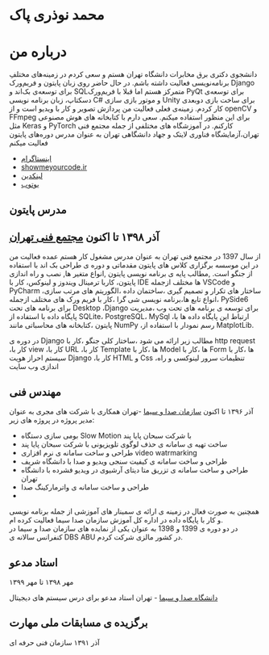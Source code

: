 <!--
### Hi there 👋


**MohammadNPak/MohammadNPak** is a ✨ _special_ ✨ repository because its `README.md` (this file) appears on your GitHub profile.

Here are some ideas to get you started:


- 🔭 I’m currently working on ...
- 🌱 I’m currently learning ...
- 👯 I’m looking to collaborate on ...
- 🤔 I’m looking for help with ...
- 💬 Ask me about ...
- 📫 How to reach me: ...
- 😄 Pronouns: ...
- ⚡ Fun fact: ...
-->

# محمد نوذری پاک

# درباره من


دانشجوی دکتری برق مخابرات دانشگاه تهران هستم و سعی کردم در زمینه‌های مختلفِ برنامه‌نویسی فعالیت داشته باشم. در حال حاضر روی زبان پایتون و فریم‌ورک Django برای توسعه‌ی بک‌اند و SQLمتمرکز هستم اما قبلا با فریم‌ورک PyQt برای توسعه‌ی دسکتاپ، زبان برنامه نویسی C# و موتور بازی سازی Unity برای ساخت بازی دوبعدی کار کردم. زمینه‌ی فعلی فعالیت من پردازش تصویر و کار با ویدیو است و از openCV و FFmpeg برای این منظور استفاده میکنم. سعی دارم با کتابخانه های هوش مصنوعی مثل Keras و PyTorch کارکنم. در آموزشگاه های مختلفی از جمله مجتمع فنی تهران،آزمایشگاه فناوری لایتک و جهاد دانشگاهی تهران به عنوان مدرس دوره‌های پایتون فعالیت میکنم 


- [اینستاگرام](https://www.instagram.com/showmeyourcode.ir)
- [showmeyourcode.ir](https://www.showmeyourcode.ir/)
- [لینکدین](https://www.linkedin.com/in/mohammad-nozari-pak-679659120)
- [یوتوب](https://youtube.com/channel/UC6VSQJXsM_Uv3eXJaVC2MTA)

## مدرس پایتون
##  آذر ۱۳۹۸ تا اکنون [مجتمع فنی تهران](http://enghelabmft.com)

از سال 1397 در مجتمع فنی تهران به عنوان مدرس مشغول کار هستم عمده فعالیت من در این موسسه برگزاری کلاس های پایتون مقدماتی و دوره ی طراحی بک اند با استفاده از جنگو است.
,مطالب پایه ی برنامه نویسی پایتون ,انواع متغیر ها, نصب و راه اندازی پایتون، کاربا ترمینال ویندوز و لینوکس، کار با IDE ها مختلف ازجمله VSCode و PyCharm
،ساختار های تکرار و تصمیم گیری
،ساختمان داده
،الگوریتم های مرتب سازی
،انواع تابع ها،برنامه نویسی شی گرا
،کار با فریم ورک های مختلف ازجمله PySide6 برای برنامه های تحت Desktop
،Django برای توسعه ی برنامه های تحت وب
،مدیریت پایگاه داده با استفاده از SQLite، PostgreSQL، MySql
،ارتباط این پایگاه داده ها با پایتون
،کتابخانه های محاسباتی مانند NumPy
،رسم نمودار با استفاده از MatplotLib.  


در دوره ی Django مطالب زیر ارائه می شود
،ساختار کلی جنگو
،کار با http request
،کار با view
،کار با URL
،کار با Template ها
،کار با Model ها
،کار با Form ها
،کار با سیستم احراز هویت Django
،کار با HTML و Css
،تنظیمات سرور لینوکسی و راه اندازی وب سایت

## مهندس فنی

آذر ۱۳۹۶ تا اکنون
[سازمان صدا و سیما](http://rd.irib.ir) -تهران
همکاری با شرکت های مجری به عنوان مدیر پروژه در پروژه های زیر:  
- بومی سازی دستگاه Slow Motion با شرکت سبحان پایا پند  
- ساخت تهیه ی سامانه ی حذف لوگوی تلویزیونی با شرکت سبحان پایا پند  
- طراحی و ساخت سامانه ی نرم افزاری video watrmarking  
- طراحی و ساخت سامانه ی کیفیت سنجی ویدیو و صدا با دانشگاه شریف  
- طراحی و ساخت سامانه ی تزریق متا دیتای آرشیوی در ویدیو فشرده با دانشگاه تهران  
- طراحی و ساخت سامانه ی واترمارکینگ صدا
-   
همچنین به صورت فعال در زمینه ی ارائه ی سمینار های آموزشی از جمله برنامه نویسی و کار با پایگاه داده در اداره کل آموزش سازمان صدا سیما فعالیت کرده ام.  
در دو دوره ی 1399 و 1398 به عنوان یکی از نمایده های سازمان صدا و سیما در کنفرانس سالانه ی DBS ABU در کشور مالزی شرکت کردم.


## استاد مدعو

مهر ۱۳۹۸ تا مهر ۱۳۹۹

[دانشگاه صدا و سیما](http://www.iribu.ir) - تهران
استاد مدعو برای درس سیستم های دیجیتال

## برگزیده ی مسابقات ملی مهارت

آذر ۱۳۹۱
سازمان فنی حرفه ای
